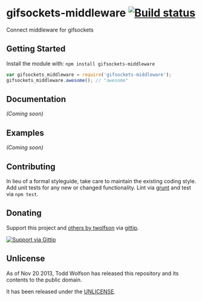 # gifsockets-middleware [![Build status](https://travis-ci.org/twolfson/gifsockets-middleware.png?branch=master)](https://travis-ci.org/twolfson/gifsockets-middleware)

Connect middleware for gifsockets

## Getting Started
Install the module with: `npm install gifsockets-middleware`

```javascript
var gifsockets_middleware = require('gifsockets-middleware');
gifsockets_middleware.awesome(); // "awesome"
```

## Documentation
_(Coming soon)_

## Examples
_(Coming soon)_

## Contributing
In lieu of a formal styleguide, take care to maintain the existing coding style. Add unit tests for any new or changed functionality. Lint via [grunt](https://github.com/gruntjs/grunt) and test via `npm test`.

## Donating
Support this project and [others by twolfson][gittip] via [gittip][].

[![Support via Gittip][gittip-badge]][gittip]

[gittip-badge]: https://rawgithub.com/twolfson/gittip-badge/master/dist/gittip.png
[gittip]: https://www.gittip.com/twolfson/

## Unlicense
As of Nov 20 2013, Todd Wolfson has released this repository and its contents to the public domain.

It has been released under the [UNLICENSE][].

[UNLICENSE]: UNLICENSE
